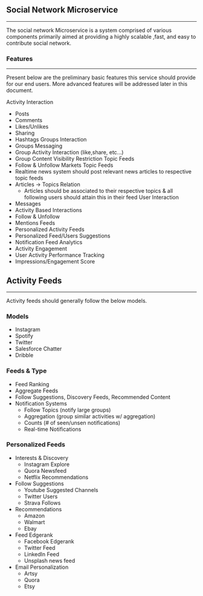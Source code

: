 ## Social Network Microservice
---

The social network Microservice is a system comprised of various components primarily aimed at providing a highly scalable
,fast, and easy to contribute social network.

### Features
---
Present below are the preliminary basic features this service should provide for our end users. More advanced features
will be addressed later in this document.

Activity Interaction
  - Posts
  - Comments
  - Likes/Unlikes
  - Sharing
  - Hashtags
Groups Interaction
  - Groups Messaging
  - Group Activity Interaction (like,share, etc...)
  - Group Content Visibility Restriction
Topic Feeds
  - Follow & Unfollow Markets Topic Feeds
  - Realtime news system should post relevant news articles to respective topic feeds
  - Articles -> Topics Relation
    - Articles should be associated to their respective topics & all following users should attain this in their feed
User Interaction
  - Messages
  - Activity Based Interactions
  - Follow & Unfollow
  - Mentions
Feeds
  - Personalized Activity Feeds
  - Personalized Feed/Users Suggestions
  - Notification Feed
Analytics
  - Activity Engagement
  - User Activity Performance Tracking
  - Impressions/Engagement Score

## Activity Feeds
---
Activity feeds should generally follow the below models.
### Models
- Instagram
- Spotify
- Twitter
- Salesforce Chatter
- Dribble

### Feeds & Type
- Feed Ranking
- Aggregate Feeds
- Follow Suggestions, Discovery Feeds, Recommended Content
- Notification Systems
  - Follow Topics (notify large groups)
  - Aggregation (group similar activities w/ aggregation)
  - Counts (# of seen/unsen notifications)
  - Real-time Notifications

### Personalized Feeds
- Interests & Discovery
  - Instagram Explore
  - Quora Newsfeed
  - Netflix Recommendations
- Follow Suggestions
  - Youtube Suggested Channels
  - Twitter Users
  - Strava Follows
- Recommendations
  - Amazon
  - Walmart
  - Ebay
- Feed Edgerank
  - Facebook Edgerank
  - Twitter Feed
  - LinkedIn Feed
  - Unsplash news feed
- Email Personalization
    - Artsy
    - Quora
    - Etsy
